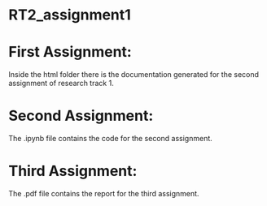 # RT2_assignment1

# First Assignment:
Inside the html folder there is the documentation generated for the second assignment of research track 1.

# Second Assignment:
The .ipynb file contains the code for the second assignment.

# Third Assignment:
The .pdf file contains the report for the third assignment.

